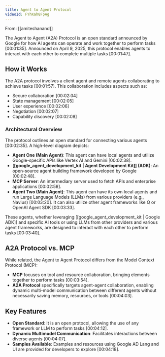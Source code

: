 ```yaml
---
title: Agent to Agent Protocol
videoId: FYhKah8FpAg
---
```


From: [[amiteshanand]] <br/> 

The Agent to Agent (A2A) Protocol is an open standard announced by Google for how AI agents can operate and work together to perform tasks <a class="yt-timestamp" data-t="00:01:35">[00:01:35]</a>. Announced on April 9, 2025, this protocol enables agents to interact with each other to complete multiple tasks <a class="yt-timestamp" data-t="00:01:47">[00:01:47]</a>.

## How it Works
The A2A protocol involves a client agent and remote agents collaborating to achieve tasks <a class="yt-timestamp" data-t="00:01:57">[00:01:57]</a>. This collaboration includes aspects such as:
*   Secure collaboration <a class="yt-timestamp" data-t="00:02:04">[00:02:04]</a>
*   State management <a class="yt-timestamp" data-t="00:02:05">[00:02:05]</a>
*   User experience <a class="yt-timestamp" data-t="00:02:06">[00:02:06]</a>
*   Negotiation <a class="yt-timestamp" data-t="00:02:07">[00:02:07]</a>
*   Capability discovery <a class="yt-timestamp" data-t="00:02:08">[00:02:08]</a>

### Architectural Overview
The protocol outlines an open standard for connecting various agents <a class="yt-timestamp" data-t="00:02:35">[00:02:35]</a>. A high-level diagram depicts:
*   **Agent One (Main Agent)**: This agent can have local agents and utilize Google-specific APIs like Vertex AI and Gemini <a class="yt-timestamp" data-t="00:02:38">[00:02:38]</a>.
*   **[[google_agent_development_kit | Agent Development Kit]] (ADK)**: An open-source agent building framework developed by Google <a class="yt-timestamp" data-t="00:02:48">[00:02:48]</a>.
*   **MCP Server**: An intermediary server used to fetch APIs and enterprise applications <a class="yt-timestamp" data-t="00:02:58">[00:02:58]</a>.
*   **Agent Two (Main Agent)**: This agent can have its own local agents and run Large Language Models (LLMs) from various providers (e.g., Navius) <a class="yt-timestamp" data-t="00:03:20">[00:03:20]</a>. It can also utilize other agent frameworks like Q or OpenAI Agent SDK <a class="yt-timestamp" data-t="00:03:33">[00:03:33]</a>.

These agents, whether leveraging [[google_agent_development_kit | Google ADK]] and specific AI tools or using LLMs from other providers and various agent frameworks, are designed to interact with each other to perform tasks <a class="yt-timestamp" data-t="00:03:40">[00:03:40]</a>.

## A2A Protocol vs. MCP
While related, the Agent to Agent Protocol differs from the Model Context Protocol (MCP):
*   **MCP** focuses on tool and resource collaboration, bringing elements together to perform tasks <a class="yt-timestamp" data-t="00:03:54">[00:03:54]</a>.
*   **A2A Protocol** specifically targets agent-agent collaboration, enabling dynamic multi-model communication between different agents without necessarily saving memory, resources, or tools <a class="yt-timestamp" data-t="00:04:03">[00:04:03]</a>.

## Key Features
*   **Open Standard**: It is an open protocol, allowing the use of any framework or LLM to perform tasks <a class="yt-timestamp" data-t="00:04:12">[00:04:12]</a>.
*   **Dynamic Multimodel Communication**: Facilitates interactions between diverse agents <a class="yt-timestamp" data-t="00:04:07">[00:04:07]</a>.
*   **Samples Available**: Examples and resources using Google AD Lang and UI are provided for developers to explore <a class="yt-timestamp" data-t="00:04:18">[00:04:18]</a>.